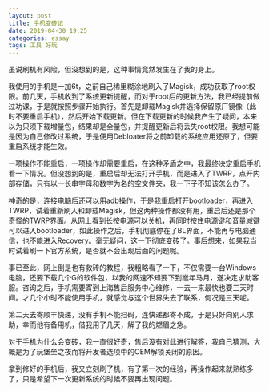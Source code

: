 ```yaml
---
layout: post
title: 手机变砖记
date: 2019-04-30 19:25
categories: essay
tags: 工具 好玩
---
```


虽说刷机有风险，但没想到的是，这种事情竟然发生在了我的身上。

我使用的手机是一加6t，之前自己稀里糊涂地刷入了Magisk，成功获取了root权限。前几天，手机收到了系统更新提醒，而对于root后的更新方法，我已经提前做过功课，于是就按照步骤开始执行。首先是卸载Magisk并选择保留原厂镜像（此时不要重启手机），然后开始下载更新。但在下载更新的时候我产生了疑问，本来以为只须下载增量包，结果却是全量包，并提醒更新后将丢失root权限。我想可能是因为自己修改过系统，于是便用Debloater将之前卸载的系统应用还原了，但要重启系统才能生效。

一项操作不能重启，一项操作却需要重启，在这种矛盾之中，我最终决定重启手机看一下情况。但没想到的是，重启后却无法打开手机，而是进入了TWRP，点开内部存储，只有以一长串字母和数字为名的空文件夹，我一下子不知该怎么办了。

神奇的是，连接电脑后还可以用adb操作，于是我重启打开bootloader，再进入TWRP，试着重新刷入和卸载Magisk，但这两种操作都没有用，重启后还是那个奇怪的TWRP界面。从网上看到长按电源可以关机，再同时按住电源键和音量减键可以进入bootloader，如此操作之后，手机彻底停在了BL界面，不能再与电脑通信，也不能进入Recovery。毫无疑问，这一下彻底变砖了。事后想来，如果我当时试着刷一下官方系统，是否就不会出现后面的问题呢。

事已至此，网上倒是也有救砖的教程，我粗略看了一下，不仅需要一台Windows电脑，还要下载几个G的软件包，以我的网速不知要下到猴年马月，遂决定求助客服。咨询之后，手机需要寄到上海售后服务中心维修，一去一来最快也要三天时间。才几个小时不能使用手机，就感觉与这个世界失去了联系，何况是三天呢。

第二天去寄顺丰快递，没有手机不能扫码，连快递都寄不成，于是只好向别人求助，幸而他有备用机，借我用了几天，解了我的燃眉之急。

对于手机为什么会变砖，我一直很好奇，售后没有对此进行解答，我自己猜测，大概是为了玩堡垒之夜而将开发者选项中的OEM解锁关闭的原因。

拿到修好的手机后，我又立刻刷了机，有了第一次的经验，再操作起来就熟练多了，只是希望下一次更新系统的时候不要再出现问题。


